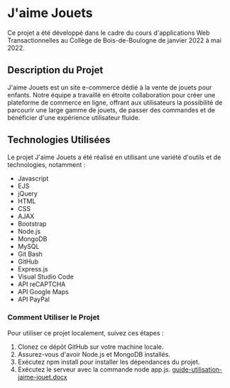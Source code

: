 # J'aime Jouets

Ce projet a été développé dans le cadre du cours d'applications Web Transactionnelles au Collège de Bois-de-Boulogne de janvier 2022 à mai 2022.

## Description du Projet

J'aime Jouets est un site e-commerce dédié à la vente de jouets pour enfants. Notre équipe a travaillé en étroite collaboration pour créer une plateforme de commerce en ligne, offrant aux utilisateurs la possibilité de parcourir une large gamme de jouets, de passer des commandes et de bénéficier d'une expérience utilisateur fluide.

## Technologies Utilisées

Le projet J'aime Jouets a été réalisé en utilisant une variété d'outils et de technologies, notamment :

* Javascript
* EJS
* jQuery
* HTML
* CSS
* AJAX
* Bootstrap
* Node.js
* MongoDB
* MySQL
* Git Bash
* GitHub
* Express.js
* Visual Studio Code
* API reCAPTCHA
* API Google Maps
* API PayPal

### Comment Utiliser le Projet

Pour utiliser ce projet localement, suivez ces étapes :
1. Clonez ce dépôt GitHub sur votre machine locale.
2. Assurez-vous d'avoir Node.js et MongoDB installés.
3. Exécutez npm install pour installer les dépendances du projet.
4. Exécutez le serveur avec la commande node app.js.
[guide-utilisation-jaime-jouet.docx](https://github.com/NarguSabz/JaimeJouets/files/12655378/guide-utilisation-jaime-jouet.docx)
